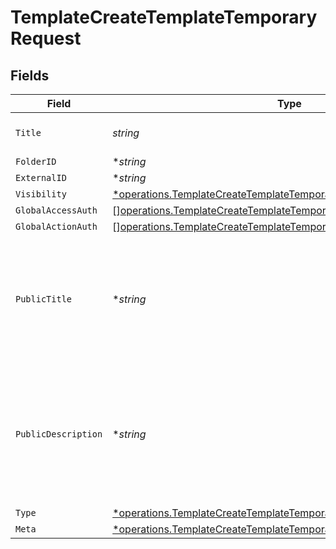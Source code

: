 # TemplateCreateTemplateTemporaryRequest


## Fields

| Field                                                                                                                                                    | Type                                                                                                                                                     | Required                                                                                                                                                 | Description                                                                                                                                              |
| -------------------------------------------------------------------------------------------------------------------------------------------------------- | -------------------------------------------------------------------------------------------------------------------------------------------------------- | -------------------------------------------------------------------------------------------------------------------------------------------------------- | -------------------------------------------------------------------------------------------------------------------------------------------------------- |
| `Title`                                                                                                                                                  | *string*                                                                                                                                                 | :heavy_check_mark:                                                                                                                                       | The title of the document.                                                                                                                               |
| `FolderID`                                                                                                                                               | **string*                                                                                                                                                | :heavy_minus_sign:                                                                                                                                       | N/A                                                                                                                                                      |
| `ExternalID`                                                                                                                                             | **string*                                                                                                                                                | :heavy_minus_sign:                                                                                                                                       | N/A                                                                                                                                                      |
| `Visibility`                                                                                                                                             | [*operations.TemplateCreateTemplateTemporaryVisibilityRequest](../../models/operations/templatecreatetemplatetemporaryvisibilityrequest.md)              | :heavy_minus_sign:                                                                                                                                       | N/A                                                                                                                                                      |
| `GlobalAccessAuth`                                                                                                                                       | [][operations.TemplateCreateTemplateTemporaryGlobalAccessAuthRequest](../../models/operations/templatecreatetemplatetemporaryglobalaccessauthrequest.md) | :heavy_minus_sign:                                                                                                                                       | N/A                                                                                                                                                      |
| `GlobalActionAuth`                                                                                                                                       | [][operations.TemplateCreateTemplateTemporaryGlobalActionAuthRequest](../../models/operations/templatecreatetemplatetemporaryglobalactionauthrequest.md) | :heavy_minus_sign:                                                                                                                                       | N/A                                                                                                                                                      |
| `PublicTitle`                                                                                                                                            | **string*                                                                                                                                                | :heavy_minus_sign:                                                                                                                                       | The title of the template that will be displayed to the public. Only applicable for public templates.                                                    |
| `PublicDescription`                                                                                                                                      | **string*                                                                                                                                                | :heavy_minus_sign:                                                                                                                                       | The description of the template that will be displayed to the public. Only applicable for public templates.                                              |
| `Type`                                                                                                                                                   | [*operations.TemplateCreateTemplateTemporaryTypeRequest](../../models/operations/templatecreatetemplatetemporarytyperequest.md)                          | :heavy_minus_sign:                                                                                                                                       | N/A                                                                                                                                                      |
| `Meta`                                                                                                                                                   | [*operations.TemplateCreateTemplateTemporaryMeta](../../models/operations/templatecreatetemplatetemporarymeta.md)                                        | :heavy_minus_sign:                                                                                                                                       | N/A                                                                                                                                                      |